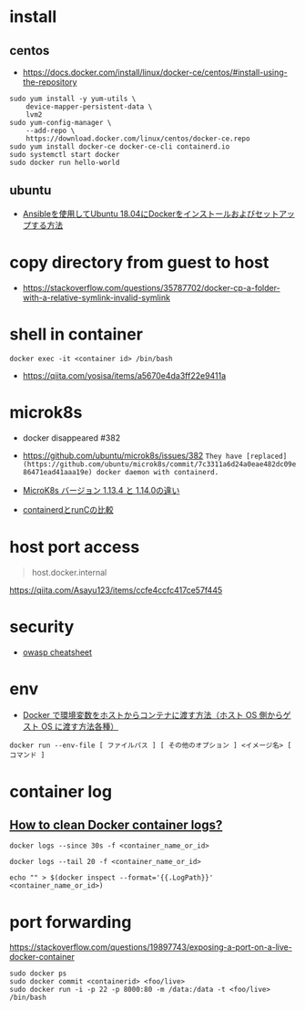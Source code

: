 
# install
## centos
- https://docs.docker.com/install/linux/docker-ce/centos/#install-using-the-repository

```
sudo yum install -y yum-utils \
    device-mapper-persistent-data \
    lvm2
sudo yum-config-manager \
    --add-repo \
    https://download.docker.com/linux/centos/docker-ce.repo
sudo yum install docker-ce docker-ce-cli containerd.io
sudo systemctl start docker
sudo docker run hello-world
```
## ubuntu
- [Ansibleを使用してUbuntu 18.04にDockerをインストールおよびセットアップする方法](https://www.codeflow.site/ja/article/how-to-use-ansible-to-install-and-set-up-docker-on-ubuntu-18-04)
# copy directory from guest to host
- https://stackoverflow.com/questions/35787702/docker-cp-a-folder-with-a-relative-symlink-invalid-symlink


# shell in container
`docker exec -it <container id> /bin/bash`
- https://qiita.com/yosisa/items/a5670e4da3ff22e9411a

# microk8s

- docker disappeared #382
- https://github.com/ubuntu/microk8s/issues/382
`They have [replaced](https://github.com/ubuntu/microk8s/commit/7c3311a6d24a0eae482dc09e86471ead41aaa19e) docker daemon with containerd. `

- [MicroK8s バージョン 1.13.4 と 1.14.0の違い](https://qiita.com/ynott/items/490946a4622d96dda9cb)

- [containerdとrunCの比較](https://www.it-swarm-ja.tech/ja/docker/containerd%E3%81%A8runc%E3%81%AE%E6%AF%94%E8%BC%83/830485645/)

# host port access
> host.docker.internal

https://qiita.com/Asayu123/items/ccfe4ccfc417ce57f445

# security
- [owasp cheatsheet](https://cheatsheetseries.owasp.org/cheatsheets/Docker_Security_Cheat_Sheet.html#docker-security-cheat-sheet)


# env
- [Docker で環境変数をホストからコンテナに渡す方法（ホスト OS 側からゲスト OS に渡す方法各種）](https://qiita.com/KEINOS/items/518610bc2fdf5999acf2)

```
docker run --env-file [ ファイルパス ] [ その他のオプション ] <イメージ名> [ コマンド ]
```

# container log
## [How to clean Docker container logs?](https://stackoverflow.com/questions/41091634/how-to-clean-docker-container-logs)
```
docker logs --since 30s -f <container_name_or_id>
```
```
docker logs --tail 20 -f <container_name_or_id>
```
```
echo "" > $(docker inspect --format='{{.LogPath}}' <container_name_or_id>)
```

# port forwarding
https://stackoverflow.com/questions/19897743/exposing-a-port-on-a-live-docker-container
```
sudo docker ps 
sudo docker commit <containerid> <foo/live>
sudo docker run -i -p 22 -p 8000:80 -m /data:/data -t <foo/live> /bin/bash
```
<!--stackedit_data:
eyJoaXN0b3J5IjpbMTY1Nzk2NjEyNSwtMzMxNTA1OTA3LDkzOT
IyOTIxMCwtODMyNTk0ODUsMTYzNDc0NjM2LC03Mzc3MzkxNDBd
fQ==
-->